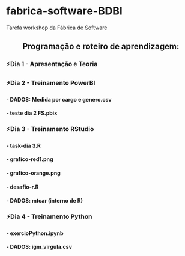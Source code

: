 # fabrica-software-BDBI
Tarefa workshop da Fábrica de Software

<h2 align="center">Programação e roteiro de aprendizagem:</h2>

<h3>⚡Dia 1 - Apresentação e Teoria</h3>
<h3>⚡Dia 2 - Treinamento PowerBI</h3>
  <h4>- DADOS: Medida por cargo e genero.csv</h4>
  <h4>- teste dia 2 FS.pbix</h4>
<h3>⚡Dia 3 - Treinamento RStudio</h3>
 <h4>- task-dia 3.R</h4>
  <h4>- grafico-red1.png</h4>
  <h4>- grafico-orange.png</h4>
  <h4>- desafio-r.R</h4>
  <h4>- DADOS: mtcar (interno de R)</h4>
<h3>⚡Dia 4 - Treinamento Python</h3>
  <h4>- exercioPython.ipynb</h4>
 <h4>- DADOS: igm_virgula.csv</h4>
